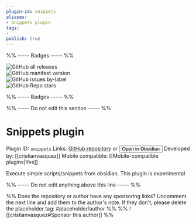 ```yaml
---
plugin-id: snippets
aliases:
- Snippets plugin
tags: 
- 
publish: true
---
```


%% ----- Badges ----- %%

![GitHub all releases](https://img.shields.io/github/downloads/cristianvasquez/obsidian-snippets-plugin/total?color=573E7A&logo=github&style=for-the-badge)   
![GitHub manifest version](https://img.shields.io/github/manifest-json/v/cristianvasquez/obsidian-snippets-plugin?color=573E7A&logo=github&style=for-the-badge)   
![GitHub issues by-label](https://img.shields.io/github/issues/cristianvasquez/obsidian-snippets-plugin/help%20wanted?color=573E7A&logo=github&style=for-the-badge)   
![GitHub Repo stars](https://img.shields.io/github/stars/cristianvasquez/obsidian-snippets-plugin?color=573E7A&logo=github&style=for-the-badge)

%% ----- Badges ----- %%

%% ----- Do not edit this section ----- %%

# Snippets plugin

Plugin ID: `snippets`
Links: [GitHub repository](https://github.com/cristianvasquez/obsidian-snippets-plugin) or [<button id=HH>Open in Obsidian</button>](obsidian://goto-plugin?id=snippets)
Developed by: [[cristianvasquez]]
Mobile compatible: [[Mobile-compatible plugins|Yes]]

Execute simple scripts/snippets from obsidian. This plugin is experimental

%% ----- Do not edit anything above this line ----- %% 

%% Does the repository or author have any sponsoring links? Uncomment the next line and add them to the author's note. If they don't, please delete the placeholder tag: #placeholder/author %%
%% ![[cristianvasquez#Sponsor this author]] %%
